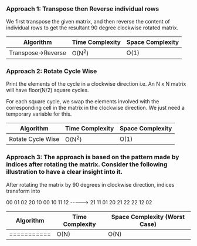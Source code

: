 ### Approach 1: Transpose then Reverse individual rows

We first transpose the given matrix, and then reverse the content of individual rows to get the resultant 90 degree clockwise rotated matrix.

| Algorithm              | Time Complexity   | Space Complexity  |
|----------------------- | ----------------- | ----------------- |
| Transpose->Reverse     | O(N<sup>2</sup>)  | O(1)              |

### Approach 2: Rotate Cycle Wise

Print the elements of the cycle in a clockwise direction i.e. An N x N matrix will have floor(N/2) square cycles.

For each square cycle, we swap the elements involved with the corresponding cell in the matrix in the clockwise direction. We just need a temporary variable for this.

| Algorithm              | Time Complexity   | Space Complexity |
|----------------------- | ----------------- | ---------------- |
| Rotate Cycle Wise | O(N<sup>2</sup>)  | O(1)             |


### Approach 3: The approach is based on the pattern made by indices after rotating the matrix. Consider the following illustration to have a clear insight into it.

After rotating the matrix by 90 degrees in clockwise direction, indices transform into

00 01 02         20 10 00
10 11 12 ----->  21 11 01
20 21 22         22 12 02


| Algorithm       | Time Complexity          | Space Complexity (Worst Case) |
|---------------- | ------------------------ | ----------------------------- |
| ===========     | O(N)                     | O(N)                          |
